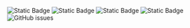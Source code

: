 ![Static Badge](https://img.shields.io/badge/blacklists-60-000000) ![Static Badge](https://img.shields.io/badge/blacklisted-2580243-cc0000) ![Static Badge](https://img.shields.io/badge/whitelisted-2244-00CC00) ![Static Badge](https://img.shields.io/badge/streaming_blacklist-28107-000000) ![GitHub issues](https://img.shields.io/github/issues/fabriziosalmi/blacklists)
